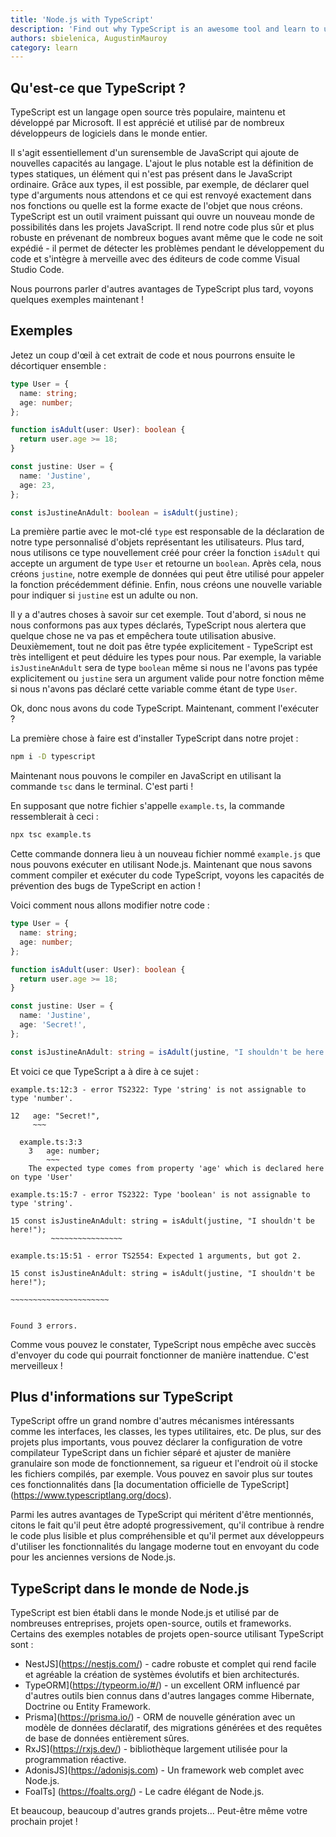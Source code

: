 ```yaml
---
title: 'Node.js with TypeScript'
description: 'Find out why TypeScript is an awesome tool and learn to use it by yourself.'
authors: sbielenica, AugustinMauroy
category: learn
---
```


## Qu'est-ce que TypeScript ?

TypeScript est un langage open source très populaire, maintenu et développé par Microsoft. Il est apprécié et utilisé par de nombreux développeurs de logiciels dans le monde entier.

Il s'agit essentiellement d'un surensemble de JavaScript qui ajoute de nouvelles capacités au langage. L'ajout le plus notable est la définition de types statiques, un élément qui n'est pas présent dans le JavaScript ordinaire. Grâce aux types, il est possible, par exemple, de déclarer quel type d'arguments nous attendons et ce qui est renvoyé exactement dans nos fonctions ou quelle est la forme exacte de l'objet que nous créons. TypeScript est un outil vraiment puissant qui ouvre un nouveau monde de possibilités dans les projets JavaScript. Il rend notre code plus sûr et plus robuste en prévenant de nombreux bogues avant même que le code ne soit expédié - il permet de détecter les problèmes pendant le développement du code et s'intègre à merveille avec des éditeurs de code comme Visual Studio Code.

Nous pourrons parler d'autres avantages de TypeScript plus tard, voyons quelques exemples maintenant !

## Exemples

Jetez un coup d'œil à cet extrait de code et nous pourrons ensuite le décortiquer ensemble :

```ts
type User = {
  name: string;
  age: number;
};

function isAdult(user: User): boolean {
  return user.age >= 18;
}

const justine: User = {
  name: 'Justine',
  age: 23,
};

const isJustineAnAdult: boolean = isAdult(justine);
```

La première partie avec le mot-clé `type` est responsable de la déclaration de notre type personnalisé d'objets représentant les utilisateurs. Plus tard, nous utilisons ce type nouvellement créé pour créer la fonction `isAdult` qui accepte un argument de type `User` et retourne un `boolean`. Après cela, nous créons `justine`, notre exemple de données qui peut être utilisé pour appeler la fonction précédemment définie. Enfin, nous créons une nouvelle variable pour indiquer si `justine` est un adulte ou non.

Il y a d'autres choses à savoir sur cet exemple. Tout d'abord, si nous ne nous conformons pas aux types déclarés, TypeScript nous alertera que quelque chose ne va pas et empêchera toute utilisation abusive. Deuxièmement, tout ne doit pas être typée explicitement - TypeScript est très intelligent et peut déduire les types pour nous. Par exemple, la variable `isJustineAnAdult` sera de type `boolean` même si nous ne l'avons pas typée explicitement ou `justine` sera un argument valide pour notre fonction même si nous n'avons pas déclaré cette variable comme étant de type `User`.

Ok, donc nous avons du code TypeScript. Maintenant, comment l'exécuter ?

La première chose à faire est d'installer TypeScript dans notre projet :

```bash
npm i -D typescript
```

Maintenant nous pouvons le compiler en JavaScript en utilisant la commande `tsc` dans le terminal. C'est parti !

En supposant que notre fichier s'appelle `example.ts`, la commande ressemblerait à ceci :

```bash
npx tsc example.ts
```

Cette commande donnera lieu à un nouveau fichier nommé `example.js` que nous pouvons exécuter en utilisant Node.js.
Maintenant que nous savons comment compiler et exécuter du code TypeScript, voyons les capacités de prévention des bugs de TypeScript en action !

Voici comment nous allons modifier notre code :

```ts
type User = {
  name: string;
  age: number;
};

function isAdult(user: User): boolean {
  return user.age >= 18;
}

const justine: User = {
  name: 'Justine',
  age: 'Secret!',
};

const isJustineAnAdult: string = isAdult(justine, "I shouldn't be here!");
```

Et voici ce que TypeScript a à dire à ce sujet :

```console
example.ts:12:3 - error TS2322: Type 'string' is not assignable to type 'number'.

12   age: "Secret!",
     ~~~

  example.ts:3:3
    3   age: number;
        ~~~
    The expected type comes from property 'age' which is declared here on type 'User'

example.ts:15:7 - error TS2322: Type 'boolean' is not assignable to type 'string'.

15 const isJustineAnAdult: string = isAdult(justine, "I shouldn't be here!");
         ~~~~~~~~~~~~~~~~

example.ts:15:51 - error TS2554: Expected 1 arguments, but got 2.

15 const isJustineAnAdult: string = isAdult(justine, "I shouldn't be here!");
                                                     ~~~~~~~~~~~~~~~~~~~~~~


Found 3 errors.
```

Comme vous pouvez le constater, TypeScript nous empêche avec succès d'envoyer du code qui pourrait fonctionner de manière inattendue. C'est merveilleux !

## Plus d'informations sur TypeScript

TypeScript offre un grand nombre d'autres mécanismes intéressants comme les interfaces, les classes, les types utilitaires, etc. De plus, sur des projets plus importants, vous pouvez déclarer la configuration de votre compilateur TypeScript dans un fichier séparé et ajuster de manière granulaire son mode de fonctionnement, sa rigueur et l'endroit où il stocke les fichiers compilés, par exemple. Vous pouvez en savoir plus sur toutes ces fonctionnalités dans [la documentation officielle de TypeScript] (https://www.typescriptlang.org/docs).

Parmi les autres avantages de TypeScript qui méritent d'être mentionnés, citons le fait qu'il peut être adopté progressivement, qu'il contribue à rendre le code plus lisible et plus compréhensible et qu'il permet aux développeurs d'utiliser les fonctionnalités du langage moderne tout en envoyant du code pour les anciennes versions de Node.js.

## TypeScript dans le monde de Node.js

TypeScript est bien établi dans le monde Node.js et utilisé par de nombreuses entreprises, projets open-source, outils et frameworks.
Certains des exemples notables de projets open-source utilisant TypeScript sont :

* NestJS](https://nestjs.com/) - cadre robuste et complet qui rend facile et agréable la création de systèmes évolutifs et bien architecturés.
* TypeORM](https://typeorm.io/#/) - un excellent ORM influencé par d'autres outils bien connus dans d'autres langages comme Hibernate, Doctrine ou Entity Framework.
* Prisma](https://prisma.io/) - ORM de nouvelle génération avec un modèle de données déclaratif, des migrations générées et des requêtes de base de données entièrement sûres.
* RxJS](https://rxjs.dev/) - bibliothèque largement utilisée pour la programmation réactive.
* AdonisJS](https://adonisjs.com) - Un framework web complet avec Node.js.
* FoalTs] (https://foalts.org/) - Le cadre élégant de Node.js.

Et beaucoup, beaucoup d'autres grands projets... Peut-être même votre prochain projet !
